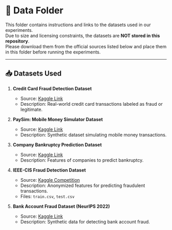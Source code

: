 # 📂 Data Folder

This folder contains instructions and links to the datasets used in our experiments.  
Due to size and licensing constraints, the datasets are **NOT stored in this repository**.  
Please download them from the official sources listed below and place them in this folder before running the experiments.

---

## 📥 Datasets Used

1. **Credit Card Fraud Detection Dataset**  
   - Source: [Kaggle Link](https://www.kaggle.com/datasets/mlg-ulb/creditcardfraud)
   - Description: Real-world credit card transactions labeled as fraud or legitimate.


2. **PaySim: Mobile Money Simulator Dataset**  
   - Source: [Kaggle Link](https://www.kaggle.com/datasets/ealaxi/paysim1)
   - Description: Synthetic dataset simulating mobile money transactions.


3. **Company Bankruptcy Prediction Dataset**  
   - Source: [Kaggle Link](https://www.kaggle.com/datasets/fedesoriano/company-bankruptcy-prediction/data)
   - Description: Features of companies to predict bankruptcy.


4. **IEEE-CIS Fraud Detection Dataset**  
   - Source: [Kaggle Competition](https://www.kaggle.com/c/ieee-fraud-detection/)
   - Description: Anonymized features for predicting fraudulent transactions.
   - Files: `train.csv`, `test.csv`

5. **Bank Account Fraud Dataset (NeurIPS 2022)**  
   - Source: [Kaggle Link](https://www.kaggle.com/datasets/sgpjesus/bank-account-fraud-dataset-neurips-2022)
   - Description: Synthetic data for detecting bank account fraud.



